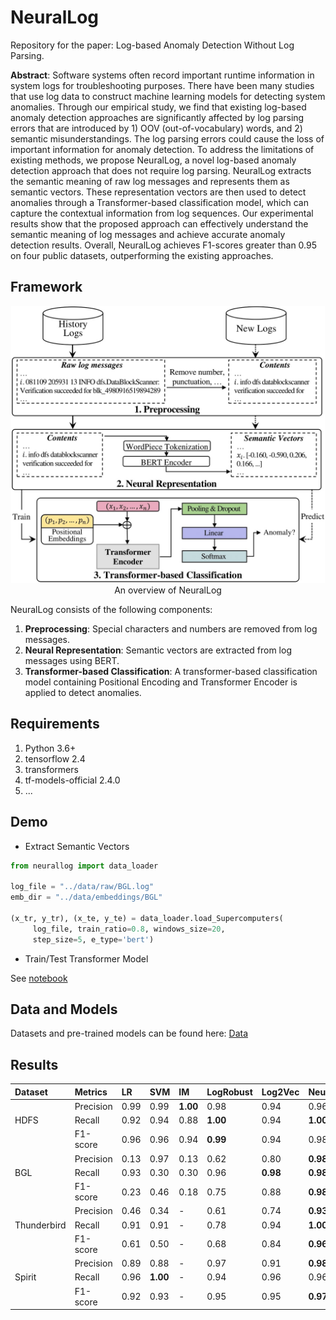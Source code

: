 # NeuralLog
Repository for the paper: Log-based Anomaly Detection Without Log Parsing.

**Abstract**: Software systems often record important runtime information in system logs for troubleshooting purposes. There have been many studies that use log data  to construct machine learning models for detecting system anomalies. Through our empirical study, we find that existing log-based anomaly detection approaches are significantly affected by log parsing errors that are introduced by 1) OOV (out-of-vocabulary) words, and 2) semantic misunderstandings. The log parsing errors could cause the loss of important information for anomaly detection. To address the limitations of existing methods, we propose NeuralLog, a novel log-based anomaly detection approach that does not require log parsing. NeuralLog extracts the semantic meaning of raw log messages and represents them as semantic vectors. These representation vectors are then used to detect anomalies through a Transformer-based classification model, which can capture the contextual information from log sequences. Our experimental results show that the proposed approach can effectively understand the semantic meaning of log messages and achieve accurate anomaly detection results. Overall, NeuralLog achieves F1-scores greater than 0.95 on four public datasets, outperforming the existing approaches.

## Framework
<p align="center"><img src="docs/images/framework.jpg" width="502"><br>An overview of NeuralLog</p>

NeuralLog consists of the following components:
1. **Preprocessing**: Special characters and numbers are removed from log messages.
2. **Neural Representation**: Semantic vectors are extracted from log messages using BERT.
3. **Transformer-based Classification**: A transformer-based classification model containing Positional Encoding and Transformer Encoder is applied to detect anomalies.

## Requirements
1. Python 3.6+
2. tensorflow 2.4
3. transformers
4. tf-models-official 2.4.0
5. ...
## Demo
- Extract Semantic Vectors

```python
from neurallog import data_loader

log_file = "../data/raw/BGL.log"
emb_dir = "../data/embeddings/BGL"

(x_tr, y_tr), (x_te, y_te) = data_loader.load_Supercomputers(
     log_file, train_ratio=0.8, windows_size=20,
     step_size=5, e_type='bert')
```
- Train/Test Transformer Model

See [notebook](demo/Transformer_based_Classification.ipynb)
## Data and Models
Datasets and pre-trained models can be found here: [Data](https://figshare.com/s/6d3c6a83f4828d17be79)
## Results
| Dataset | Metrics | LR | SVM | IM | LogRobust | Log2Vec | NeuralLog |
| :--- | :--- | :--- | :--- | :--- | :--- | :--- | :--- |
|  | Precision | 0.99 | 0.99 | **1.00** | 0.98 | 0.94 | 0.96 |
| HDFS | Recall | 0.92 | 0.94 | 0.88 | **1.00** | 0.94 | **1.00** |
|  | F1-score | 0.96 | 0.96 | 0.94 | **0.99** | 0.94 | 0.98 |
|  | Precision | 0.13 | 0.97 | 0.13 | 0.62 | 0.80 | **0.98** |
| BGL | Recall | 0.93 | 0.30 | 0.30 | 0.96 | **0.98** | **0.98** |
|  | F1-score | 0.23 | 0.46 | 0.18 | 0.75 | 0.88 | **0.98** |
|  | Precision | 0.46 | 0.34 | - | 0.61 | 0.74 | **0.93** |
| Thunderbird | Recall | 0.91 | 0.91 | - | 0.78 | 0.94 | **1.00** |
|  | F1-score | 0.61 | 0.50 | - | 0.68 | 0.84 | **0.96** |
|  | Precision | 0.89 | 0.88 | - | 0.97 | 0.91 | **0.98** |
| Spirit | Recall | 0.96 | **1.00** | - | 0.94 | 0.96 | 0.96 |
|  | F1-score | 0.92 | 0.93 | - | 0.95 | 0.95 | **0.97** |
